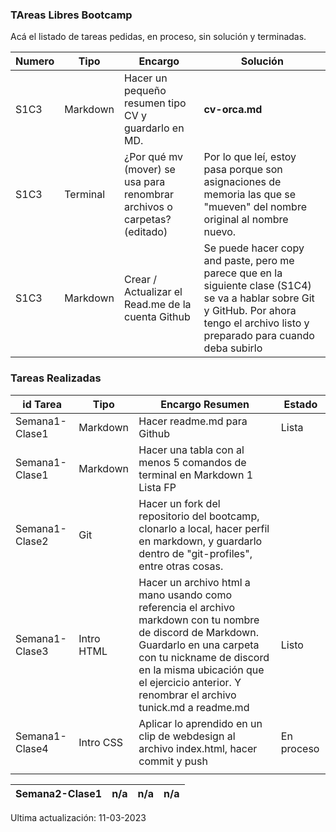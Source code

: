 ### TAreas Libres Bootcamp


Acá el listado de tareas pedidas, en proceso, sin solución y terminadas.

| Numero | Tipo | Encargo | Solución |
|-|-|-|-|
| S1C3| Markdown | Hacer un pequeño resumen tipo CV y guardarlo en MD. | **cv-orca.md** |
| S1C3 | Terminal | ¿Por qué mv (mover) se usa para renombrar archivos o carpetas? (editado) | Por lo que leí, estoy pasa porque son asignaciones de memoria las que se "mueven" del nombre original al nombre nuevo. |
| S1C3 | Markdown | Crear / Actualizar el Read.me de la cuenta Github | Se puede hacer copy and paste, pero me parece que en la siguiente clase (S1C4) se va a hablar sobre Git y GitHub. Por ahora tengo el archivo listo y preparado para cuando deba subirlo |

### Tareas Realizadas


|id Tarea | Tipo | Encargo Resumen  | Estado |
|-|-|-|-|
| Semana1-Clase1 | Markdown | Hacer readme.md para Github | Lista|
| Semana1-Clase1 | Markdown | Hacer una tabla con al menos 5 comandos de terminal en Markdown 1 Lista FP|
| Semana1-Clase2 | Git| Hacer un fork del repositorio del bootcamp, clonarlo a local, hacer perfil en markdown, y guardarlo dentro de "git-profiles", entre otras cosas. |
| Semana1-Clase3| Intro HTML | Hacer un archivo html a mano usando como referencia el archivo markdown con tu nombre de discord de Markdown. Guardarlo en una carpeta con tu nickname de discord en la misma ubicación que el ejercicio anterior. Y renombrar el archivo tunick.md a readme.md | Listo |
|Semana1-Clase4 | Intro CSS | Aplicar lo aprendido en un clip de webdesign al archivo index.html,  hacer commit y push| En proceso |
|||||

| Semana2-Clase1| n/a| n/a |n/a |
|---|----|----|----| 



Ultima actualización: 11-03-2023